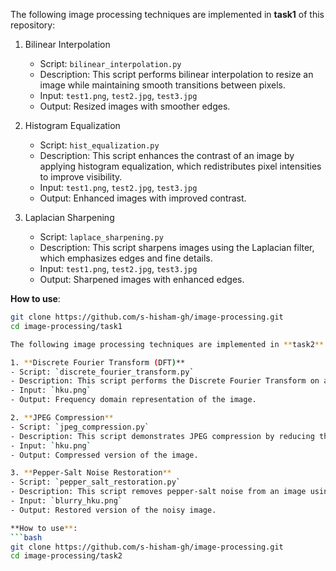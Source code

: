 The following image processing techniques are implemented in **task1** of this repository:

1. Bilinear Interpolation
   - Script: `bilinear_interpolation.py`
   - Description: This script performs bilinear interpolation to resize an image while maintaining smooth transitions between pixels.
   - Input: `test1.png`, `test2.jpg`, `test3.jpg`
   - Output: Resized images with smoother edges.

2. Histogram Equalization
   - Script: `hist_equalization.py`
   - Description: This script enhances the contrast of an image by applying histogram equalization, which redistributes pixel intensities to improve visibility.
   - Input: `test1.png`, `test2.jpg`, `test3.jpg`
   - Output: Enhanced images with improved contrast.

3. Laplacian Sharpening
   - Script: `laplace_sharpening.py`
   - Description: This script sharpens images using the Laplacian filter, which emphasizes edges and fine details.
   - Input: `test1.png`, `test2.jpg`, `test3.jpg`
   - Output: Sharpened images with enhanced edges.


**How to use**:
   ```bash
   git clone https://github.com/s-hisham-gh/image-processing.git 
   cd image-processing/task1

The following image processing techniques are implemented in **task2** of this repository:

1. **Discrete Fourier Transform (DFT)**
   - Script: `discrete_fourier_transform.py`
   - Description: This script performs the Discrete Fourier Transform on an image to analyze its frequency components.
   - Input: `hku.png`
   - Output: Frequency domain representation of the image.

2. **JPEG Compression**
   - Script: `jpeg_compression.py`
   - Description: This script demonstrates JPEG compression by reducing the image file size while maintaining visual quality.
   - Input: `hku.png`
   - Output: Compressed version of the image.

3. **Pepper-Salt Noise Restoration**
   - Script: `pepper_salt_restoration.py`
   - Description: This script removes pepper-salt noise from an image using median filtering or other restoration techniques.
   - Input: `blurry_hku.png`
   - Output: Restored version of the noisy image.

**How to use**:
   ```bash
   git clone https://github.com/s-hisham-gh/image-processing.git 
   cd image-processing/task2
